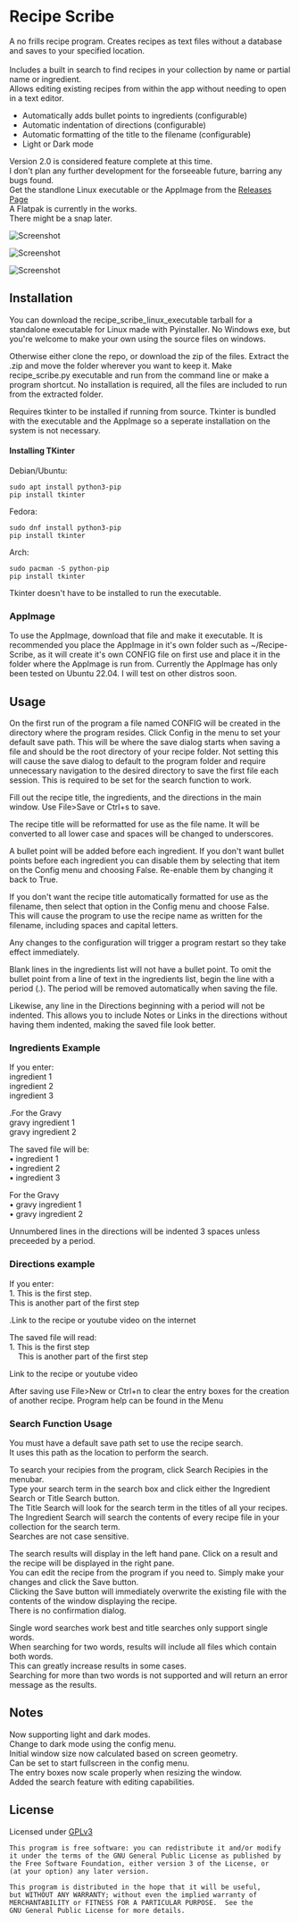 # Recipe Scribe
A no frills recipe program. Creates recipes as text files without a database and saves to your specified location.<br>  
Includes a built in search to find recipes in your collection by name or partial name or ingredient.<br>
Allows editing existing recipes from within the app without needing to open in a text editor.

* Automatically adds bullet points to ingredients (configurable)
* Automatic indentation of directions (configurable)
* Automatic formatting of the title to the filename (configurable)
* Light or Dark mode

Version 2.0 is considered feature complete at this time. <br>
I don't plan any further development for the forseeable future, barring any bugs found.<br>
Get the standlone Linux executable or the AppImage from the [Releases Page](https://github.com/cerebralnomad/Recipe-Scribe/releases/tag/v2.0-stable)<br>
A Flatpak is currently in the works.<br>
There might be a snap later.<br>
 
![Screenshot](/screenshot/rs_main_window.png?raw=true "Screenshot")

![Screenshot](/screenshot/rs_dark_mode.png?raw=true "Dark mode screenshot")

![Screenshot](/screenshot/rs_search_window.png?raw=true "Search Window Screenshot")

## Installation

You can download the recipe_scribe_linux_executable tarball for a standalone executable for Linux made with Pyinstaller.
No Windows exe, but you're welcome to make your own using the source files on windows.

Otherwise either clone the repo, or download the zip of the files.
Extract the .zip and move the folder wherever you want to keep it. Make recipe_scribe.py executable and run from the 
command line or make a program shortcut.
No installation is required, all the files are included to run from the extracted folder.

Requires tkinter to be installed if running from source.
Tkinter is bundled with the executable and the AppImage so a seperate installation on the system is not necessary.

#### Installing TKinter
Debian/Ubuntu:
```
sudo apt install python3-pip
pip install tkinter
```
Fedora:
```
sudo dnf install python3-pip
pip install tkinter
```
Arch:
```
sudo pacman -S python-pip
pip install tkinter
```

Tkinter doesn't have to be installed to run the executable.

### AppImage

To use the AppImage, download that file and make it executable.
It is recommended you place the AppImage in it's own folder such as ~/Recipe-Scribe, as it will create it's own 
CONFIG file on first use and place it in the folder where the AppImage is run from.
Currently the AppImage has only been tested on Ubuntu 22.04. I will test on other distros soon.
 
## Usage

On the first run of the program a file named CONFIG will be created in the directory where the program resides.
Click Config in the menu to set your default save path. This will be where the save dialog starts when saving a file and 
should be the root directory of your recipe folder. 
Not setting this will cause the save dialog to default to the program folder and require unnecessary navigation to
the desired directory to save the first file each session.
This is required to be set for the search function to work.

Fill out the recipe title, the ingredients, and the directions in the main window.
Use File>Save or Ctrl+s to save. 

The recipe title will be reformatted for use as the file name. It will be converted to all lower case and spaces will be 
changed to underscores.

A bullet point will be added before each ingredient.
If you don't want bullet points before each ingredient you can disable them by 
selecting that item on the Config menu and choosing False.
Re-enable them by changing it back to True. 

If you don't want the recipe title automatically formatted for use as the filename,
then select that option in the Config menu and choose False.  
This will cause the program to use the recipe name as written for the filename, 
including spaces and capital letters.

Any changes to the configuration will trigger a program restart so they take effect immediately.

Blank lines in the ingredients list will not have a bullet point.
To omit the bullet point from a line of text in the ingredients list, begin the line with a period (.).
The period will be removed automatically when saving the file.

Likewise, any line in the Directions beginning with a period will not be indented.
This allows you to include Notes or Links in the directions without having them indented,
making the saved file look better.

### Ingredients Example
If you enter:  
ingredient 1  
ingredient 2  
ingredient 3  

.For the Gravy  
gravy ingredient 1  
gravy ingredient 2  

The saved file will be:  
• ingredient 1  
• ingredient 2  
• ingredient 3  

For the Gravy  
• gravy ingredient 1  
• gravy ingredient 2  

Unnumbered lines in the directions will be indented 3 spaces unless preceeded by a period.

### Directions example
If you enter:  
    1. This is the first step.<br>
    This is another part of the first step  

.Link to the recipe or youtube video on the internet

The saved file will read:  
    1. This is the first step<br>
    &nbsp;&nbsp;&nbsp;&nbsp;This is another part of the first step  

Link to the recipe or youtube video

After saving use File>New or Ctrl+n to clear the entry boxes for the creation of another recipe.
Program help can be found in the Menu

### Search Function Usage
You must have a default save path set to use the recipe search.  
It uses this path as the location to perform the search.

To search your recipies from the program, click Search Recipies in the menubar.  
Type your search term in the search box and click either the Ingredient Search or Title Search button.  
The Title Search will look for the search term in the titles of all your recipes.  
The Ingredient Search will search the contents of every recipe file in your collection for the search term.  
Searches are not case sensitive.

The search results will display in the left hand pane. Click on a result and the recipe will be displayed in the right pane.  
You can edit the recipe from the program if you need to. Simply make your changes and click the Save button.  
Clicking the Save button will immediately overwrite the existing file with the contents of the window displaying the recipe.  
There is no confirmation dialog.

Single word searches work best and title searches only support single words.  
When searching for two words, results will include all files which contain both words.  
This can greatly increase results in some cases.  
Searching for more than two words is not supported and will return an error message as the results.

## Notes
Now supporting light and dark modes.<br>
Change to dark mode using the config menu.<br>
Initial window size now calculated based on screen geometry.<br>
Can be set to start fullscreen in the config menu.<br>
The entry boxes now scale properly when resizing the window.<br>
Added the search feature with editing capabilities.<br>

## License

Licensed under [GPLv3](https://www.gnu.org/licenses/gpl-3.0.en.html)

    This program is free software: you can redistribute it and/or modify
    it under the terms of the GNU General Public License as published by
    the Free Software Foundation, either version 3 of the License, or
    (at your option) any later version.

    This program is distributed in the hope that it will be useful,
    but WITHOUT ANY WARRANTY; without even the implied warranty of
    MERCHANTABILITY or FITNESS FOR A PARTICULAR PURPOSE.  See the
    GNU General Public License for more details.
